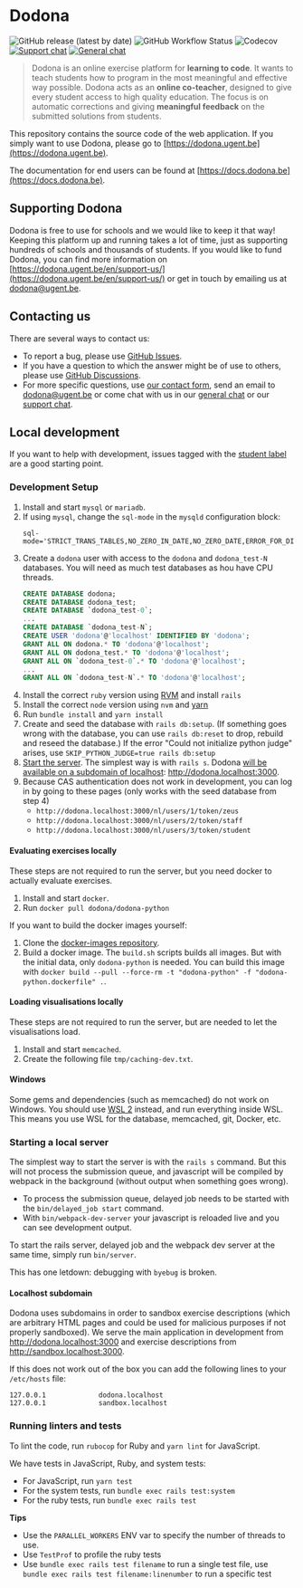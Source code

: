 # Dodona

![GitHub release (latest by date)](https://img.shields.io/github/v/release/dodona-edu/dodona)
![GitHub Workflow Status](https://img.shields.io/github/workflow/status/dodona-edu/dodona/Test)
![Codecov](https://img.shields.io/codecov/c/github/dodona-edu/dodona)
[![Support chat](https://img.shields.io/static/v1?label=support%20chat&message=on%20matrix&color=informational)](https://matrix.to/#/#dodona-support:vanpetegem.me?via=vanpetegem.me)
[![General chat](https://img.shields.io/static/v1?label=general%20chat&message=on%20matrix&color=informational)](https://matrix.to/#/#dodona-general:vanpetegem.me?via=vanpetegem.me&via=matrix.org&via=beardhatcode.be)

> Dodona is an online exercise platform for **learning to code**. It wants to teach students how to program in the most meaningful and effective way possible. Dodona acts as an **online co-teacher**, designed to give every student access to high quality education. The focus is on automatic corrections and giving **meaningful feedback** on the submitted solutions from students.

This repository contains the source code of the web application. If you simply want to use Dodona, please go to [https://dodona.ugent.be](https://dodona.ugent.be).

The documentation for end users can be found at [https://docs.dodona.be](https://docs.dodona.be).

## Supporting Dodona

Dodona is free to use for schools and we would like to keep it that way! Keeping this platform up and running takes a lot of time, just as supporting hundreds of schools and thousands of students. If you would like to fund Dodona, you can find more information on [https://dodona.ugent.be/en/support-us/](https://dodona.ugent.be/en/support-us/) or get in touch by emailing us at dodona@ugent.be.

## Contacting us

There are several ways to contact us:
- To report a bug, please use [GitHub Issues](https://github.com/dodona-edu/dodona/issues).
- If you have a question to which the answer might be of use to others, please use [GitHub Discussions](https://github.com/dodona-edu/dodona/discussions).
- For more specific questions, use [our contact form](https://dodona.ugent.be/nl/contact/), send an email to [dodona@ugent.be](mailto:dodona@ugent.be) or come chat with us in our [general chat](https://matrix.to/#/#dodona-general:vanpetegem.me?via=vanpetegem.me&via=matrix.org&via=beardhatcode.be) or our [support chat](https://matrix.to/#/#dodona-support:vanpetegem.me?via=vanpetegem.me).

## Local development

If you want to help with development, issues tagged with the [student label](https://github.com/dodona-edu/dodona/issues?q=is%3Aissue+is%3Aopen+label%3Astudent) are a good starting point.

### Development Setup

1. Install and start `mysql` or `mariadb`.
2. If using `mysql`, change the `sql-mode` in the `mysqld` configuration block:
    ```
    sql-mode='STRICT_TRANS_TABLES,NO_ZERO_IN_DATE,NO_ZERO_DATE,ERROR_FOR_DIVISION_BY_ZERO,NO_ENGINE_SUBSTITUTION'
    ```
3. Create a `dodona` user with access to the `dodona` and `dodona_test-N` databases. You will need as much test databases as hou have CPU threads.
    ```sql
    CREATE DATABASE dodona;
    CREATE DATABASE dodona_test;
    CREATE DATABASE `dodona_test-0`;
    ...
    CREATE DATABASE `dodona_test-N`;
    CREATE USER 'dodona'@'localhost' IDENTIFIED BY 'dodona';
    GRANT ALL ON dodona.* TO 'dodona'@'localhost';
    GRANT ALL ON dodona_test.* TO 'dodona'@'localhost';
    GRANT ALL ON `dodona_test-0`.* TO 'dodona'@'localhost';
    ...
    GRANT ALL ON `dodona_test-N`.* TO 'dodona'@'localhost';
    ```
4. Install the correct `ruby` version using [RVM](https://rvm.io/) and install `rails`
5. Install the correct `node` version using `nvm` and [yarn](https://yarnpkg.com/)
6. Run `bundle install` and `yarn install`
7. Create and seed the database with `rails db:setup`. (If something goes wrong with the database, you can use `rails db:reset` to drop, rebuild and reseed the database.)
If the error "Could not initialize python judge" arises, use `SKIP_PYTHON_JUDGE=true rails db:setup`
8. [Start the server](#starting-the-server). The simplest way is with `rails s`. Dodona [will be available on a subdomain of localhost](#localhost-subdomain): http://dodona.localhost:3000.
9. Because CAS authentication does not work in development, you can log in by going to these pages (only works with the seed database from step 4)
   - `http://dodona.localhost:3000/nl/users/1/token/zeus`
   - `http://dodona.localhost:3000/nl/users/2/token/staff`
   - `http://dodona.localhost:3000/nl/users/3/token/student`

#### Evaluating exercises locally
These steps are not required to run the server, but you need docker to actually evaluate exercises.

1. Install and start `docker`.
2. Run `docker pull dodona/dodona-python`

If you want to build the docker images yourself:
1. Clone the [docker-images repository](https://github.com/dodona-edu/docker-images).
2. Build a docker image. The `build.sh` scripts builds all images. But with the initial data, only `dodona-python` is needed. You can build this image with `docker build --pull --force-rm -t "dodona-python" -f "dodona-python.dockerfile" .`.

#### Loading visualisations locally
These steps are not required to run the server, but are needed to let the visualisations load.

1. Install and start `memcached`.
2. Create the following file `tmp/caching-dev.txt`.

#### Windows

Some gems and dependencies (such as memcached) do not work on Windows.
You should use [WSL 2](https://docs.microsoft.com/en-us/windows/wsl/about) instead, and run everything inside WSL.
This means you use WSL for the database, memcached, git, Docker, etc.

### Starting a local server
The simplest way to start the server is with the `rails s` command. But this will not process the submission queue, and javascript will be compiled by webpack in the background (without output when something goes wrong).

- To process the submission queue, delayed job needs to be started with the `bin/delayed_job start` command.
- With `bin/webpack-dev-server` your javascript is reloaded live and you can see development output.

To start the rails server, delayed job and the webpack dev server at the same time, simply run `bin/server`.

This has one letdown: debugging with `byebug` is broken.

#### Localhost subdomain

Dodona uses subdomains in order to sandbox exercise descriptions (which are arbitrary HTML pages and could be used for malicious purposes if not properly sandboxed). We serve the main application in development from http://dodona.localhost:3000 and exercise descriptions from http://sandbox.localhost:3000.

If this does not work out of the box you can add the following lines to your `/etc/hosts` file:
```
127.0.0.1             dodona.localhost
127.0.0.1             sandbox.localhost
```

### Running linters and tests

To lint the code, run `rubocop` for Ruby and `yarn lint` for JavaScript.

We have tests in JavaScript, Ruby, and system tests:

* For JavaScript, run `yarn test`
* For the system tests, run `bundle exec rails test:system`
* For the ruby tests, run `bundle exec rails test`

**Tips**
* Use the `PARALLEL_WORKERS` ENV var to specify the number of threads to use.
* Use `TestProf` to profile the ruby tests
* Use `bundle exec rails test filename` to run a single test file, use `bundle exec rails test filename:linenumber` to run a specific test
